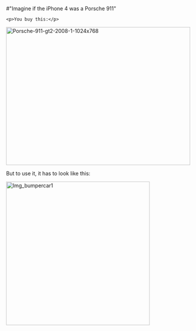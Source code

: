 #"Imagine if the iPhone 4 was a Porsche 911"


    <p>You buy this:</p>
<p><div class='p_embed p_image_embed'>
<a href="http://getfile5.posterous.com/getfile/files.posterous.com/temp-2010-07-16/irGpppcrEevgvBAGnFfEuxvgxHwFJsisjlmiGnraxfarxlHqisHBBqmiwfuB/Porsche-911-GT2-2008-1-1024x768.jpg.scaled1000.jpg"><img alt="Porsche-911-gt2-2008-1-1024x768" height="375" src="http://getfile0.posterous.com/getfile/files.posterous.com/temp-2010-07-16/irGpppcrEevgvBAGnFfEuxvgxHwFJsisjlmiGnraxfarxlHqisHBBqmiwfuB/Porsche-911-GT2-2008-1-1024x768.jpg.scaled500.jpg" width="500" /></a>
</div>
</p>
<p>But to use it, it has to look like this:</p>
<p><div class='p_embed p_image_embed'>
<img alt="Img_bumpercar1" height="390" src="http://getfile9.posterous.com/getfile/files.posterous.com/temp-2010-07-16/tHhdnfpCzxnlckgJezuFvkzngFkactxaiHFgCndGGqbApIoBfiuagezidbDd/img_bumpercar1.jpg.scaled500.jpg" width="390" />
</div>
</p>
  